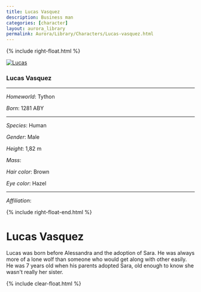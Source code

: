 ```yaml
---
title: Lucas Vasquez
description: Business man
categories: [character]
layout: aurora_library
permalink: Aurora/Library/Characters/Lucas-vasquez.html
---
```


{% include right-float.html %}

[![Lucas](images/Lucas.png)](images/Lucas.png)

### Lucas Vasquez

---

*Homeworld*: Tython

*Born*: 1281 ABY

---

*Species*: Human

*Gender*: Male

*Height*: 1,82 m

*Mass*: 

*Hair color*: Brown

*Eye color*: Hazel

---

*Affiliation*: 

{% include right-float-end.html %}

# Lucas Vasquez

Lucas was born before Alessandra and the adoption of Sara.
He was always more of a lone wolf than someone who would get along with other easily.
He was 7 years old when his parents adopted Sara, old enough to know she wasn't really her sister.

{% include clear-float.html %}
